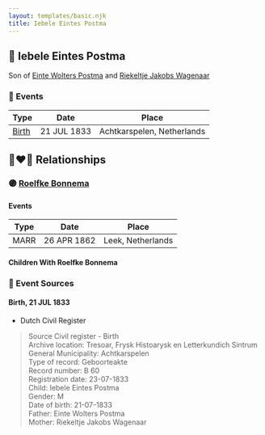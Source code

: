 ```yaml
---
layout: templates/basic.njk
title: Iebele Eintes Postma
---
```

## 🔵 Iebele Eintes Postma

Son of [Einte Wolters Postma](/people/1/18880768) and [Riekeltje Jakobs Wagenaar](/people/7/77820694)

### 📆 Events

Type | Date | Place
------ | ------ | ------
[Birth](#event-0) | 21 JUL 1833 | Achtkarspelen, Netherlands

## 👩‍❤️‍👨 Relationships

### 🟣 [Roelfke Bonnema](/people/6/6778152)

#### Events

Type | Date | Place
------ | ------ | ------
MARR | 26 APR 1862 | Leek, Netherlands
#### Children With Roelfke Bonnema
### 📰 Event Sources

#### <a id="event-0"></a> Birth, 21 JUL 1833
* Dutch Civil Register
>   
  > Source Civil register - Birth  
  > Archive location: Tresoar, Frysk Histoarysk en Letterkundich Sintrum  
  > General Municipality: Achtkarspelen  
  > Type of record: Geboorteakte  
  > Record number: B 60  
  > Registration date: 23-07-1833  
  > Child: Iebele Eintes Postma  
  > Gender: M  
  > Date of birth: 21-07-1833  
  > Father: Einte Wolters Postma  
  > Mother: Riekeltje Jakobs Wagenaar